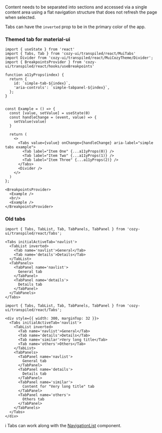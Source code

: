 Content needs to be separated into sections and accessed via a single content area using a flat navigation structure that does not refresh the page when selected.

Tabs can have the `inverted` prop to be in the primary color of the app.

### Themed tab for material-ui

```
import { useState } from 'react'
import { Tabs, Tab } from 'cozy-ui/transpiled/react/MuiTabs'
import Divider from 'cozy-ui/transpiled/react/MuiCozyTheme/Divider';
import { BreakpointsProvider } from 'cozy-ui/transpiled/react/hooks/useBreakpoints'

function a11yProps(index) {
  return {
    id: `simple-tab-${index}`,
    'aria-controls': `simple-tabpanel-${index}`,
  };
}


const Example = () => {
  const [value, setValue] = useState(0)
  const handleChange = (event, value) => {
    setValue(value)
  }

  return (
    <>
      <Tabs value={value} onChange={handleChange} aria-label="simple tabs example">
        <Tab label="Item One" {...a11yProps(0)} />
        <Tab label="Item Two" {...a11yProps(1)} />
        <Tab label="Item Three" {...a11yProps(2)} />
      </Tabs>
      <Divider />
    </>
  )
};

<BreakpointsProvider>
  <Example />
  <br/>
  <Example />
</BreakpointsProvider>
```

### Old tabs

```
import { Tabs, TabList, Tab, TabPanels, TabPanel } from 'cozy-ui/transpiled/react/Tabs';

<Tabs initialActiveTab='navlist'>
  <TabList inverted>
    <Tab name='navlist'>General</Tab>
    <Tab name='details'>Details</Tab>
  </TabList>
  <TabPanels>
    <TabPanel name='navlist'>
      General tab
    </TabPanel>
    <TabPanel name='details'>
      Details tab
    </TabPanel>
  </TabPanels>
</Tabs>
```

```
import { Tabs, TabList, Tab, TabPanels, TabPanel } from 'cozy-ui/transpiled/react/Tabs';

<div style={{ width: 300, marginTop: 32 }}>
  <Tabs initialActiveTab='navlist'>
    <TabList inverted>
      <Tab name='navlist'>General</Tab>
      <Tab name='details'>Details</Tab>
      <Tab name='similar'>Very long title</Tab>
      <Tab name='others'>Others</Tab>
    </TabList>
    <TabPanels>
      <TabPanel name='navlist'>
        General tab
      </TabPanel>
      <TabPanel name='details'>
        Details tab
      </TabPanel>
      <TabPanel name='similar'>
        Content for "Very long title" tab
      </TabPanel>
      <TabPanel name='others'>
        Others tab
      </TabPanel>
    </TabPanels>
  </Tabs>
</div>
```

ℹ️ Tabs can work along with the [NavigationList](#/NavigationList) component.
